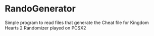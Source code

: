 # RandoGenerator
Simple program to read files that generate the Cheat file for Kingdom Hearts 2 Randomizer played on PCSX2
